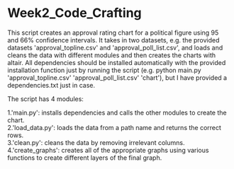 # Week2_Code_Crafting

This script creates an approval rating chart for a political figure using 95 and 66%  confidence intervals. It takes in two datasets, e.g. the provided datasets
'approval_topline.csv' and 'approval_poll_list.csv', and loads and cleans the data with different modules and then creates the charts with altair.
All dependencies should be installed automatically with the provided installation function just by running the script (e.g. python main.py 'approval_topline.csv' 'approval_poll_list.csv' 'chart'), but I have provided a dependencies.txt just in case. 

The script has 4 modules:  
  
1.'main.py': installs dependencies and calls the other modules to create the chart.  
2.'load_data.py': loads the data from a path name and returns the correct rows.  
3.'clean.py': cleans the data by removing irrelevant columns.   
4.'create_graphs': creates all of the appropriate graphs using various functions to create different layers of the final graph.  
